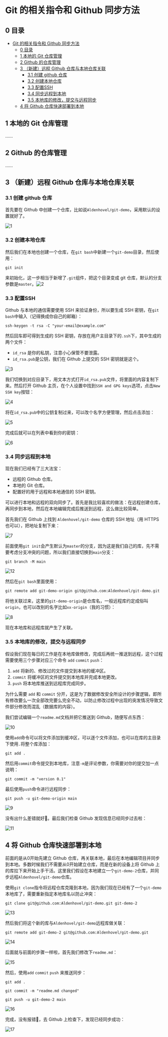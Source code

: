 # Git 的相关指令和 Github 同步方法

## 0 目录
- [Git 的相关指令和 Github 同步方法](#git--------github-----)
  * [0 目录](#0---)
  * [1 本地的 Git 仓库管理](#1-----git-----)
  * [2 Github 的仓库管理](#2-github------)
  * [3 （新建）远程 Github 仓库与本地仓库关联](#3--------github----------)
    + [3.1 创建 github 仓库](#31----github---)
    + [3.2 创建本地仓库](#32-------)
    + [3.3 配置SSH](#33---ssh)
    + [3.4 同步远程到本地](#34--------)
    + [3.5 本地库的修改，提交与远程同步](#35---------------)
  * [4 将 Github 仓库快速部署到本地](#4---github----------)



## 1 本地的 Git 仓库管理

......

## 2 Github 的仓库管理

......

## 3 （新建）远程 Github 仓库与本地仓库关联

### 3.1 创建 github 仓库

首先要在 Github 中创建一个仓库，比如说`Aldenhovel/git-demo`，采用默认的设置就好了。

![1](img/1.png)

### 3.2 创建本地仓库

然后我们在本地也创建一个仓库，在`git bash`中新建一个`git-demo`目录，然后使用：

```
git init
```

来初始化，这一步相当于新增了`.git`组件，把这个目录变成 git 仓库，默认的分支参数是`master`。![2](img/2.png)

### 3.3 配置SSH

Github 与本地的通信需要使用 SSH 来验证身份，所以要生成 SSH 密钥，在`git bash`中输入（记得换成你自己的邮箱）：

```
ssh-keygen -t rsa -C "your-email@example.com"
```

然后回车即可得到生成的 SSH 密钥，存放在用户主目录下的`.ssh`下，其中生成的两个文件：

- `id_rsa` 是你的私钥，注意小心保管不要泄露。
- `id_rsa.pub`是公钥，我们在 Github 上提交的 SSH 密钥就是这个。

![3](img/3.png)

我们切换到对应目录下，用文本方式打开`id_rsa.pub`文件，将里面的内容复制下来。然后打开 Github 主页，在个人设置中找到`SSH and GPG keys`选项，点击`New SSH key`按钮：

![4](img/4.png)

将在`id_rsa.pub`中的公钥复制过来，可以改个名字方便管理，然后点击添加：

![5](img/5.png)

完成后就可以在列表中看到你的密钥：

![6](img/6.png)

### 3.4 同步远程到本地

现在我们已经有了三大法宝：

- 远程的 Github 仓库。
- 本地的 Git 仓库。
- 配置好的用于远程和本地通信的 SSH 密钥。

可以进行本地和远程的双向同步了。首先是我比较喜欢的做法：在远程创建仓库，再同步到本地，然后在本地编辑完成后推送到远程，这么做比较简单。

首先我们在 Github 上找到 `Aldenhovel/git-demo` 仓库的 SSH 地址（用 HTTPS 也可以），把地址复制下来：

![7](img/7.png)

前面使用`git init`会产生默认为`master`的分支，因为这是我们自己的库，先不需要考虑分支冲突的问题，所以我们直接切换到`main`分支：

```
git branch -M main
```

![12](img/12.png)

然后在`git bash`里面使用：

```
git remote add git-demo-origin git@github.com:Aldenhovel/git-demo.git
```

将他关联过来，这里的`git-demo-origin`是仓库名，一般远程库约定成俗叫`origin`，也可以改别的名字比如`xx-origin`（我的习惯）：

![8](img/8.png)

现在本地库和远程库就产生了关联。

### 3.5 本地库的修改，提交与远程同步

假设我们现在每日的工作是在本地库做修改，完成后再统一推送到远程，这个过程需要使用三个步骤对应三个命令 `add` `commit` `push`：

1. `add` 将新的、修改过的文件提交到本地的缓冲区。
2. `commit` 将缓冲区的文件提交到本地库并完成本地更改。
3. `push` 将本地库推送到远程库完成同步。

为什么需要 `add` 和 `commit` 分开，这是为了数据修改安全所设计的步骤逻辑，即所有修改要么一次全部改完要么完全不动，以防止修改过程中出现的突发情况导致文件部分修改而混乱（数据库的内容）。

我们尝试编辑一个`readme.md`文档并把它推送到 Github，随便写点东西：

![10](img/10.png)

使用`add`命令可以将文件添加到缓冲区，可以逐个文件添加，也可以在库的主目录下使用`.`将整个库添加：

```
git add .
```

然后用`commit`命令提交到本地库，注意`-m`是评论参数，你需要对你的提交加一点说明：

```
git commit -m "version 0.1"
```

最后使用`push`命令进行远程同步：

```
git push -u git-demo-origin main
```

![9](img/9.png)

没有出什么差错就好:pig:。最后我们检查 Github 发现信息已经同步过去啦：

![11](img/11.png)

## 4 将 Github 仓库快速部署到本地

前面的是从0开始先建立 Github 仓库，再关联本地，最后在本地编辑项目并同步到本地。多数时候我们不需要从0开始建立仓库，而是在新的设备上将 Github 上的库拉下来开始上手干活。这里我们假设在本地建立一个`git-demo-2`仓库，并同步远程`Aldenhovel/git-demo`仓库。

使用`git clone`指令将远程仓库克隆到本地，因为我们现在已经有了一个`git-demo`本地库了，需要重新指定本地库名以防止冲突：

```
git clone git@github.com:Aldenhovel/git-demo.git git-demo-2
```

![13](img/13.png)

然后我们将这个新的库与`Aldenhovel/git-demo`远程库做关联：

```
git remote add git-demo-2 git@github.com:Aldenhovel/git-demo.git
```

![14](img/14.png)

后面就与前面的步骤一样啦，首先我们修改下`readme.md`：

![15](img/15.png)

然后，使用`add` `commit` `push` 来推送同步：

```
git add .
```

```
git commit -m "readme.md changed"
```

```
git push -u git-demo-2 main
```

![16](img/16.png)

完成，没有报错:pig:，去 Github 上检查下，发现已经同步成功：

![17](img/17.png)